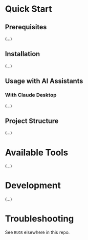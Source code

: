# Quick Start

## Prerequisites
(...)

## Installation
(...)

## Usage with AI Assistants

### With Claude Desktop
(...)


## Project Structure
(...)

# Available Tools
(...)

# Development
(...)

# Troubleshooting
See `BUGS` elsewhere in this repo.